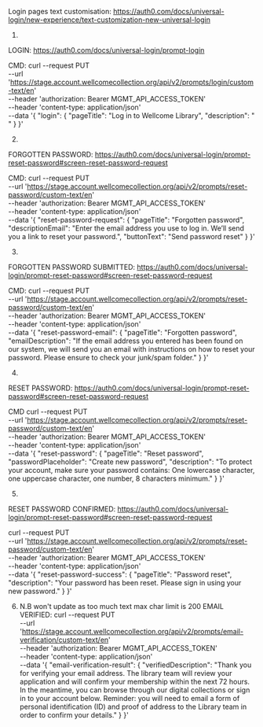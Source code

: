 
Login pages text customisation:
https://auth0.com/docs/universal-login/new-experience/text-customization-new-universal-login

1)
LOGIN: https://auth0.com/docs/universal-login/prompt-login

CMD:
curl --request PUT \
  --url 'https://stage.account.wellcomecollection.org/api/v2/prompts/login/custom-text/en' \
  --header 'authorization: Bearer MGMT_API_ACCESS_TOKEN' \
  --header 'content-type: application/json' \
  --data '{ "login": {
    "pageTitle": "Log in to Wellcome Library",
    "description": " "
  }
}'

2)
FORGOTTEN PASSWORD: https://auth0.com/docs/universal-login/prompt-reset-password#screen-reset-password-request

CMD:
curl --request PUT \
  --url 'https://stage.account.wellcomecollection.org/api/v2/prompts/reset-password/custom-text/en' \
  --header 'authorization: Bearer MGMT_API_ACCESS_TOKEN' \
  --header 'content-type: application/json' \
  --data '{ "reset-password-request": {
    "pageTitle": "Forgotten password",
    "descriptionEmail": "Enter the email address you use to log in. We’ll send you a link to reset your password.",
    "buttonText": "Send password reset"
  }
}'

3)
FORGOTTEN PASSWORD SUBMITTED: https://auth0.com/docs/universal-login/prompt-reset-password#screen-reset-password-request

CMD:
curl --request PUT \
  --url 'https://stage.account.wellcomecollection.org/api/v2/prompts/reset-password/custom-text/en' \
  --header 'authorization: Bearer MGMT_API_ACCESS_TOKEN' \
  --header 'content-type: application/json' \
  --data '{ "reset-password-email": {
    "pageTitle": "Forgotten password",
    "emailDescription": "If the email address you entered has been found on our system, we will send you an email with instructions on how to reset your password. Please ensure to check your junk/spam folder."
  }
}'

4)
RESET PASSWORD: https://auth0.com/docs/universal-login/prompt-reset-password#screen-reset-password-request

CMD
curl --request PUT \
  --url 'https://stage.account.wellcomecollection.org/api/v2/prompts/reset-password/custom-text/en' \
  --header 'authorization: Bearer MGMT_API_ACCESS_TOKEN' \
  --header 'content-type: application/json' \
  --data '{ "reset-password": {
    "pageTitle": "Reset password",
    "passwordPlaceholder": "Create new password",
    "description": "To protect your account, make sure your password contains: One lowercase character, one uppercase character, one number, 8 characters minimum."
  }
}'

5)
RESET PASSWORD CONFIRMED: https://auth0.com/docs/universal-login/prompt-reset-password#screen-reset-password-request

curl --request PUT \
  --url 'https://stage.account.wellcomecollection.org/api/v2/prompts/reset-password/custom-text/en' \
  --header 'authorization: Bearer MGMT_API_ACCESS_TOKEN' \
  --header 'content-type: application/json' \
  --data '{ "reset-password-success": {
    "pageTitle": "Password reset",
    "description": "Your password has been reset. Please sign in using your new password."
  }
}'

6) N.B won't update as too much text max char limit is 200
EMAIL VERIFIED:
curl --request PUT \
  --url 'https://stage.account.wellcomecollection.org/api/v2/prompts/email-verification/custom-text/en' \
  --header 'authorization: Bearer MGMT_API_ACCESS_TOKEN' \
  --header 'content-type: application/json' \
  --data '{ "email-verification-result": {
    "verifiedDescription": "Thank you for verifying your email address. The library team will review your application and will confirm your membership within the next 72 hours. In the meantime, you can browse through our digital collections or sign in to your account below. Reminder: you will need to email a form of personal identification (ID) and proof of address to the Library team in order to confirm your details."
  }
}'
